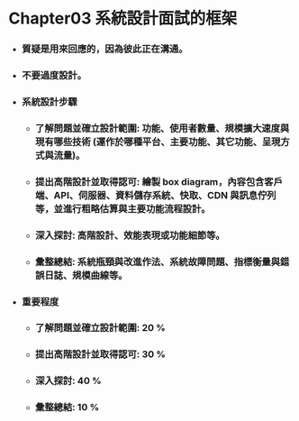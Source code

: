 Chapter03 系統設計面試的框架
=====
* ### 質疑是用來回應的，因為彼此正在溝通。
* ### 不要過度設計。
* ### 系統設計步驟
    * ### 了解問題並確立設計範圍: 功能、使用者數量、規模擴大速度與現有哪些技術 (運作於哪種平台、主要功能、其它功能、呈現方式與流量)。
    * ### 提出高階設計並取得認可: 繪製 box diagram，內容包含客戶端、API、伺服器、資料儲存系統、快取、CDN 與訊息佇列等，並進行粗略估算與主要功能流程設計。
    * ### 深入探討: 高階設計、效能表現或功能細節等。
    * ### 彙整總結: 系統瓶頸與改進作法、系統故障問題、指標衡量與錯誤日誌、規模曲線等。
* ### 重要程度
    * ### 了解問題並確立設計範圍: 20 %
    * ### 提出高階設計並取得認可: 30 %
    * ### 深入探討: 40 %
    * ### 彙整總結: 10 %
<br />
